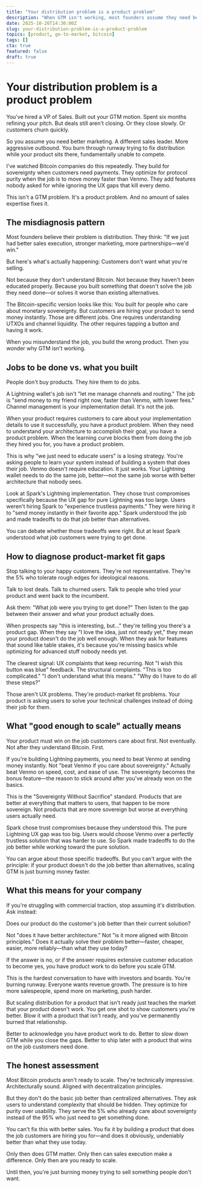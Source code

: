 ```yaml
---
title: "Your distribution problem is a product problem"
description: "When GTM isn't working, most founders assume they need better sales execution. Usually they need a better product."
date: 2025-10-26T14:30:00Z
slug: your-distribution-problem-is-a-product-problem
topics: [product, go-to-market, bitcoin]
tags: []
cta: true
featured: false
draft: true
---
```


# Your distribution problem is a product problem

You've hired a VP of Sales. Built out your GTM motion. Spent six months refining your pitch. But deals still aren't closing. Or they close slowly. Or customers churn quickly.

So you assume you need better marketing. A different sales leader. More aggressive outbound. You burn through runway trying to fix distribution while your product sits there, fundamentally unable to compete.

I've watched Bitcoin companies do this repeatedly. They build for sovereignty when customers need payments. They optimize for protocol purity when the job is to move money faster than Venmo. They add features nobody asked for while ignoring the UX gaps that kill every demo.

This isn't a GTM problem. It's a product problem. And no amount of sales expertise fixes it.

## The misdiagnosis pattern

Most founders believe their problem is distribution. They think: "If we just had better sales execution, stronger marketing, more partnerships—we'd win."

But here's what's actually happening: Customers don't want what you're selling.

Not because they don't understand Bitcoin. Not because they haven't been educated properly. Because you built something that doesn't solve the job they need done—or solves it worse than existing alternatives.

The Bitcoin-specific version looks like this: You built for people who care about monetary sovereignty. But customers are hiring your product to send money instantly. Those are different jobs. One requires understanding UTXOs and channel liquidity. The other requires tapping a button and having it work.

When you misunderstand the job, you build the wrong product. Then you wonder why GTM isn't working.

## Jobs to be done vs. what you built

People don't buy products. They hire them to do jobs.

A Lightning wallet's job isn't "let me manage channels and routing." The job is "send money to my friend right now, faster than Venmo, with lower fees." Channel management is your implementation detail. It's not the job.

When your product requires customers to care about your implementation details to use it successfully, you have a product problem. When they need to understand your architecture to accomplish their goal, you have a product problem. When the learning curve blocks them from doing the job they hired you for, you have a product problem.

This is why "we just need to educate users" is a losing strategy. You're asking people to learn your system instead of building a system that does their job. Venmo doesn't require education. It just works. Your Lightning wallet needs to do the same job, better—not the same job worse with better architecture that nobody sees.

Look at Spark's Lightning implementation. They chose trust compromises specifically because the UX gap for pure Lightning was too large. Users weren't hiring Spark to "experience trustless payments." They were hiring it to "send money instantly in their favorite app." Spark understood the job and made tradeoffs to do that job better than alternatives.

You can debate whether those tradeoffs were right. But at least Spark understood what job customers were trying to get done.

## How to diagnose product-market fit gaps

Stop talking to your happy customers. They're not representative. They're the 5% who tolerate rough edges for ideological reasons.

Talk to lost deals. Talk to churned users. Talk to people who tried your product and went back to the incumbent.

Ask them: "What job were you trying to get done?" Then listen to the gap between their answer and what your product actually does.

When prospects say "this is interesting, but..." they're telling you there's a product gap. When they say "I love the idea, just not ready yet," they mean your product doesn't do the job well enough. When they ask for features that sound like table stakes, it's because you're missing basics while optimizing for advanced stuff nobody needs yet.

The clearest signal: UX complaints that keep recurring. Not "I wish this button was blue" feedback. The structural complaints. "This is too complicated." "I don't understand what this means." "Why do I have to do all these steps?"

Those aren't UX problems. They're product-market fit problems. Your product is asking users to solve your technical challenges instead of doing their job for them.

## What "good enough to scale" actually means

Your product must win on the job customers care about first. Not eventually. Not after they understand Bitcoin. First.

If you're building Lightning payments, you need to beat Venmo at sending money instantly. Not "beat Venmo if you care about sovereignty." Actually beat Venmo on speed, cost, and ease of use. The sovereignty becomes the bonus feature—the reason to stick around after you've already won on the basics.

This is the "Sovereignty Without Sacrifice" standard. Products that are better at everything that matters to users, that happen to be more sovereign. Not products that are more sovereign but worse at everything users actually need.

Spark chose trust compromises because they understood this. The pure Lightning UX gap was too big. Users would choose Venmo over a perfectly trustless solution that was harder to use. So Spark made tradeoffs to do the job better while working toward the pure solution.

You can argue about those specific tradeoffs. But you can't argue with the principle: if your product doesn't do the job better than alternatives, scaling GTM is just burning money faster.

## What this means for your company

If you're struggling with commercial traction, stop assuming it's distribution. Ask instead:

Does our product do the customer's job better than their current solution?

Not "does it have better architecture." Not "is it more aligned with Bitcoin principles." Does it actually solve their problem better—faster, cheaper, easier, more reliably—than what they use today?

If the answer is no, or if the answer requires extensive customer education to become yes, you have product work to do before you scale GTM.

This is the hardest conversation to have with investors and boards. You're burning runway. Everyone wants revenue growth. The pressure is to hire more salespeople, spend more on marketing, push harder.

But scaling distribution for a product that isn't ready just teaches the market that your product doesn't work. You get one shot to show customers you're better. Blow it with a product that isn't ready, and you've permanently burned that relationship.

Better to acknowledge you have product work to do. Better to slow down GTM while you close the gaps. Better to ship later with a product that wins on the job customers need done.

## The honest assessment

Most Bitcoin products aren't ready to scale. They're technically impressive. Architecturally sound. Aligned with decentralization principles.

But they don't do the basic job better than centralized alternatives. They ask users to understand complexity that should be hidden. They optimize for purity over usability. They serve the 5% who already care about sovereignty instead of the 95% who just need to get something done.

You can't fix this with better sales. You fix it by building a product that does the job customers are hiring you for—and does it obviously, undeniably better than what they use today.

Only then does GTM matter. Only then can sales execution make a difference. Only then are you ready to scale.

Until then, you're just burning money trying to sell something people don't want.
